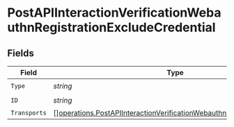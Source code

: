 # PostAPIInteractionVerificationWebauthnRegistrationExcludeCredential


## Fields

| Field                                                                                                                                                              | Type                                                                                                                                                               | Required                                                                                                                                                           | Description                                                                                                                                                        |
| ------------------------------------------------------------------------------------------------------------------------------------------------------------------ | ------------------------------------------------------------------------------------------------------------------------------------------------------------------ | ------------------------------------------------------------------------------------------------------------------------------------------------------------------ | ------------------------------------------------------------------------------------------------------------------------------------------------------------------ |
| `Type`                                                                                                                                                             | *string*                                                                                                                                                           | :heavy_check_mark:                                                                                                                                                 | N/A                                                                                                                                                                |
| `ID`                                                                                                                                                               | *string*                                                                                                                                                           | :heavy_check_mark:                                                                                                                                                 | N/A                                                                                                                                                                |
| `Transports`                                                                                                                                                       | [][operations.PostAPIInteractionVerificationWebauthnRegistrationTransport](../../models/operations/postapiinteractionverificationwebauthnregistrationtransport.md) | :heavy_minus_sign:                                                                                                                                                 | N/A                                                                                                                                                                |